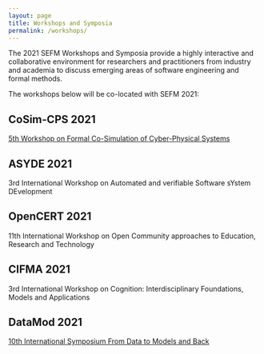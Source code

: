 ```yaml
---
layout: page
title: Workshops and Symposia
permalink: /workshops/
---
```


 <p>The 2021 SEFM Workshops and Symposia provide a highly interactive and collaborative environment
 for researchers and practitioners from industry and academia to discuss emerging areas of software
 engineering and formal methods.</p>

 <p>The workshops below will be co-located with SEFM 2021:</p>

 <h2>CoSim-CPS 2021</h2>

<a href="https://sites.google.com/view/cosim-cps-2021/home">5th Workshop on Formal Co-Simulation of Cyber-Physical Systems</a>

 <h2>ASYDE 2021</h2>

3rd International Workshop on Automated and verifiable Software sYstem DEvelopment

 <h2>OpenCERT 2021</h2>

11th International Workshop on Open Community approaches to Education, Research and Technology

 <h2>CIFMA 2021</h2>

3rd International Workshop on Cognition: Interdisciplinary Foundations, Models and Applications

 <h2>DataMod 2021</h2>

<a href="https://datamod2021.github.io/">10th International Symposium From Data to Models and Back</a>

